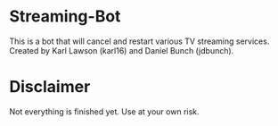 # Streaming-Bot
This is a bot that will cancel and restart various TV streaming services. Created by Karl Lawson (karl16) and Daniel Bunch (jdbunch).

# Disclaimer
Not everything is finished yet. Use at your own risk.
